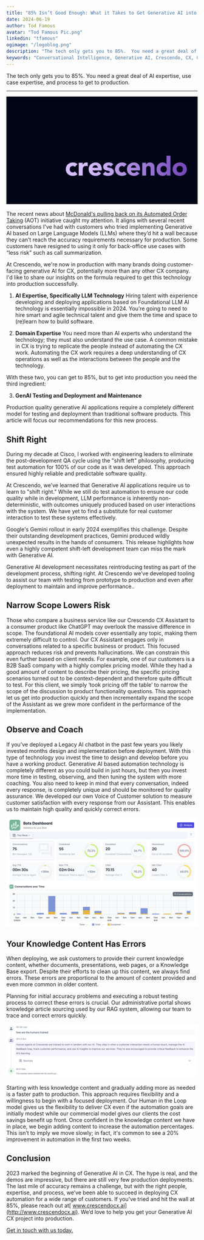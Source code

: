 ```yaml
---
title: "85% Isn’t Good Enough: What it Takes to Get Generative AI into Production"
date: 2024-06-19
author: Tod Famous
avatar: "Tod Famous Pic.png"
linkedin: "tfamous"
ogimage: "/logoblog.png"
description: "The tech only gets you to 85%.  You need a great deal of AI expertise, use case expertise, and process to get to production."
keywords: "Conversational Intelligence, Generative AI, Crescendo, CX, Customer Experience, CX Improvement, Customer Satisfaction" 
---
```


The tech only gets you to 85%.  You need a great deal of AI expertise, use case expertise, and process to get to production.

---

![Empathy](/logoblog.png)



The recent news about [McDonald's pulling back on its Automated Order Taking](https://www.cxtoday.com/speech-analytics/mcdonalds-stops-using-ai-for-drive-thru-orders-whats-next-for-fast-food-cx/) (AOT) initiative caught my attention. It aligns with several recent conversations I've had with customers who tried implementing Generative AI based on Large Language Models (LLMs) where they’d hit a wall because they can’t reach the accuracy requirements necessary for production.  Some customers have resigned to using it only for back-office use cases with “less risk” such as call summarization.

At Crescendo, we're now in production with many brands doing customer-facing generative AI for CX, potentially more than any other CX company. I'd like to share our insights on the formula required to get this technology into production successfully.


1. **AI Expertise, Specifically LLM Technology**
Hiring talent with experience developing and deploying applications based on Foundational LLM AI technology is essentially impossible in 2024.  You’re going to need to hire smart and agile technical talent and give them the time and space to (re)learn how to build software. 

2. **Domain Expertise**
You need more than AI experts who understand the technology; they must also understand the use case. A common mistake in CX is trying to replicate the people instead of automating the CX work. Automating the CX work requires a deep understanding of CX operations as well as the interactions between the people and the technology.


With these two, you can get to 85%, but to get into production you need the third ingredient:


3. **GenAI Testing and Deployment and Maintenance**

Production quality generative AI applications require a completely different model for testing and deployment than traditional software products.  This article will focus our recommendations for this new process.


## **Shift Right**

During my decade at Cisco, I worked with engineering leaders to eliminate the post-development QA cycle using the "shift left" philosophy, producing test automation for 100% of our code as it was developed. This approach ensured highly reliable and predictable software quality.


At Crescendo, we’ve learned that Generative AI applications require us to learn to "shift right." While we still do test automation to ensure our code quality while in development, LLM performance is inherently non-deterministic, with outcomes uniquely produced based on user interactions with the system. We have yet to find a substitute for real customer interaction to test these systems effectively.


Google's Gemini rollout in early 2024 exemplifies this challenge. Despite their outstanding development practices, Gemini produced wildly unexpected results in the hands of consumers. This release highlights how even a highly competent shift-left development team can miss the mark with Generative AI.


Generative AI development necessitates reintroducing testing as part of the development process, shifting right.  At Crescendo we’ve developed tooling to assist our team with testing from prototype to production and even after deployment to maintain and improve performance..


## **Narrow Scope Lowers Risk**

Those who compare a business service like our Crescendo CX Assistant to a consumer product like ChatGPT may overlook the massive difference in scope. The foundational AI models cover essentially any topic, making them extremely difficult to control. Our CX Assistant engages only in conversations related to a specific business or product. This focused approach reduces risk and prevents hallucinations. We can constrain this even further based on client needs. For example, one of our customers is a B2B SaaS company with a highly complex pricing model. While they had a good amount of content to describe their pricing, the specific pricing scenarios turned out to be context-dependent and therefore quite difficult to test. For this client, we simply ‘took pricing off the table’ to narrow the scope of the discussion to product functionality questions. This approach let us get into production quickly and then incrementally expand the scope of the Assistant as we grew more confident in the performance of the implementation.


## **Observe and Coach**

If you’ve deployed a Legacy AI chatbot in the past few years you likely invested months design and implementation before deployment.  With this type of technology you invest the time to design and develop before you have a working product.  Generative AI based automation technology is completely different as you could build in just hours, but then you invest more time in testing, observing, and then tuning the system with more coaching.
You also need to keep in mind that every conversation, indeed every response, is completely unique and should be monitored for quality assurance.  We developed our own Voice of Customer solution to measure customer satisfaction with every response from our Assistant. This enables us to maintain high quality and quickly correct errors.


![Dashboard](/img/blog/what_it_takes/dashboard.png)



## **Your Knowledge Content Has Errors**

When deploying, we ask customers to provide their current knowledge content, whether documents, presentations, web pages, or a Knowledge Base export. Despite their efforts to clean up this content, we always find errors. These errors are proportional to the amount of content provided and even more common in older content.


Planning for initial accuracy problems and executing a robust testing process to correct these errors is crucial. Our administrative portal shows knowledge article sourcing used by our RAG system, allowing our team to trace and correct errors quickly.


![Transcript](/img/blog/what_it_takes/transcript.png)


Starting with less knowledge content and gradually adding more as needed is a faster path to production. This approach requires flexibility and a willingness to begin with a focused deployment. Our Human in the Loop model gives us the flexibility to deliver CX even if the automation goals are initially modest while our commercial model gives our clients the cost savings benefit up front. Once confident in the knowledge content we have in place, we begin adding content to increase the automation percentages. This isn’t to imply we move slowly; in fact, it's common to see a 20% improvement in automation in the first two weeks.


## **Conclusion**

2023 marked the beginning of Generative AI in CX. The hype is real, and the demos are impressive, but there are still very few production deployments. The last mile of accuracy remains a challenge, but with the right people, expertise, and process, we’ve been able to succeed in deploying CX automation for a wide range of customers. If you've tried and hit the wall at 85%, please reach out at[ www.crescendocx.ai](http://www.crescendocx.ai). We’d love to help you get your Generative AI CX project into production.


[Get in touch with us today.](https://crescendo-cx.com/get-started)


